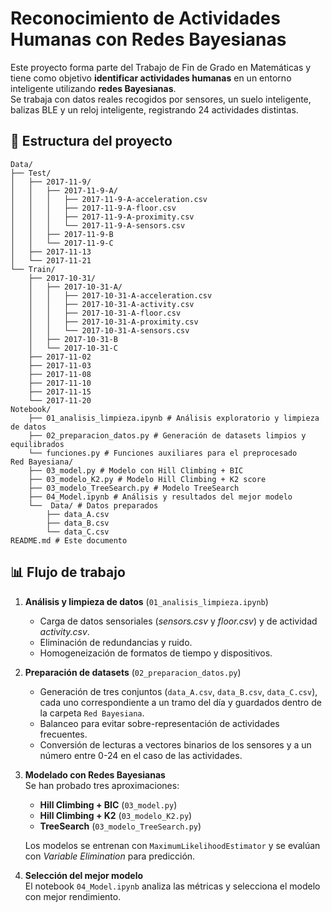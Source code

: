 # Reconocimiento de Actividades Humanas con Redes Bayesianas

Este proyecto forma parte del Trabajo de Fin de Grado en Matemáticas y tiene como objetivo **identificar actividades humanas** en un entorno inteligente utilizando **redes Bayesianas**.  
Se trabaja con datos reales recogidos por sensores, un suelo inteligente, balizas BLE y un reloj inteligente, registrando 24 actividades distintas.


## 📂 Estructura del proyecto

``` 
Data/
├── Test/
│   ├── 2017-11-9/
│   │   ├── 2017-11-9-A/
│   │   │   ├── 2017-11-9-A-acceleration.csv
│   │   │   ├── 2017-11-9-A-floor.csv
│   │   │   ├── 2017-11-9-A-proximity.csv     
│   │   │   └── 2017-11-9-A-sensors.csv
│   │   ├── 2017-11-9-B     
│   │   └── 2017-11-9-C
│   ├── 2017-11-13
│   └── 2017-11-21
└── Train/
    ├── 2017-10-31/
    │   ├── 2017-10-31-A/
    │   │   ├── 2017-10-31-A-acceleration.csv
    │   │   ├── 2017-10-31-A-activity.csv
    │   │   ├── 2017-10-31-A-floor.csv
    │   │   ├── 2017-10-31-A-proximity.csv     
    │   │   └── 2017-10-31-A-sensors.csv
    │   ├── 2017-10-31-B     
    │   └── 2017-10-31-C
    ├── 2017-11-02
    ├── 2017-11-03
    ├── 2017-11-08
    ├── 2017-11-10
    ├── 2017-11-15
    └── 2017-11-20
Notebook/
    ├── 01_analisis_limpieza.ipynb # Análisis exploratorio y limpieza de datos
    ├── 02_preparacion_datos.py # Generación de datasets limpios y equilibrados
    └── funciones.py # Funciones auxiliares para el preprocesado
Red Bayesiana/
    ├── 03_model.py # Modelo con Hill Climbing + BIC
    ├── 03_modelo_K2.py # Modelo Hill Climbing + K2 score
    ├── 03_modelo_TreeSearch.py # Modelo TreeSearch
    ├── 04_Model.ipynb # Análisis y resultados del mejor modelo
    └──  Data/ # Datos preparados
        ├── data_A.csv
        ├── data_B.csv
        └── data_C.csv
README.md # Este documento
```

## 📊 Flujo de trabajo

1. **Análisis y limpieza de datos**  (`01_analisis_limpieza.ipynb`)
   - Carga de datos sensoriales (*sensors.csv* y *floor.csv*) y de actividad *activity.csv*.   
   - Eliminación de redundancias y ruido.  
   - Homogeneización de formatos de tiempo y dispositivos.

2. **Preparación de datasets** (`02_preparacion_datos.py`)  
   - Generación de tres conjuntos (`data_A.csv`, `data_B.csv`, `data_C.csv`), cada uno correspondiente a un tramo del día y guardados dentro de la carpeta `Red Bayesiana`.
   - Balanceo para evitar sobre-representación de actividades frecuentes.
   - Conversión de lecturas a vectores binarios de los sensores y a un número entre 0-24 en el caso de las actividades.

3. **Modelado con Redes Bayesianas**  
   Se han probado tres aproximaciones:
   - **Hill Climbing + BIC** (`03_model.py`)
   - **Hill Climbing + K2** (`03_modelo_K2.py`)
   - **TreeSearch** (`03_modelo_TreeSearch.py`)

   Los modelos se entrenan con `MaximumLikelihoodEstimator` y se evalúan con *Variable Elimination* para predicción.

4. **Selección del mejor modelo**  
   El notebook `04_Model.ipynb` analiza las métricas y selecciona el modelo con mejor rendimiento.


